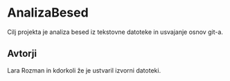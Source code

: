 # AnalizaBesed

Cilj projekta je analiza besed iz tekstovne datoteke in usvajanje osnov git-a.

## Avtorji
Lara Rozman in kdorkoli že je ustvaril izvorni datoteki.
